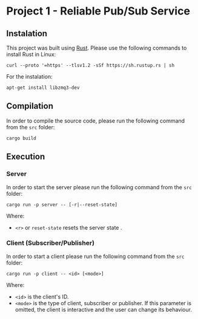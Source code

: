 # Project 1 - Reliable Pub/Sub Service

## Instalation

This project was built using [Rust](https://www.rust-lang.org/). Please use the following commands to install Rust in Linux:

```
curl --proto '=https' --tlsv1.2 -sSf https://sh.rustup.rs | sh
```

For the instalation: 

```
apt-get install libzmq3-dev
```

## Compilation

In order to compile the source code, please run the following command from the `src` folder:
```
cargo build
```

## Execution

### Server

In order to start the server please run the following command from the `src` folder:
```
cargo run -p server -- [-r|--reset-state]
```

Where:
- `<r>` or `reset-state` resets the server state .

### Client (Subscriber/Publisher)

In order to start a client please run the following command from the `src` folder:
```
cargo run -p client -- <id> [<mode>]
```
Where:
- `<id>` is the client's ID.
- `<mode>` is the type of client, subscriber or publisher. If this parameter is omitted, the client is
interactive and the user can change its behaviour.